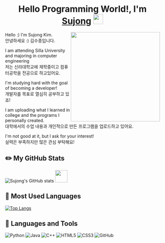 <h1 align="center">Hello Programming World!, I'm <a href="https://www.blackcater.win/" target="_blank">Sujong</a> <img
src="https://github.com/blackcater/blackcater/raw/main/images/Hi.gif" height="32" /></h1>
<a href="#"><img align="right" src="https://github.com/blackcater/blackcater/raw/main/images/banner.gif" width="290 " height="290" /></a>
<p>Hello :) I'm Sujong Kim.<br>
안녕하세요 :) 김수종입니다.</p> 
<p>I am attending Silla University and majoring in computer engineering<br>
저는 신라대학교에 재학중이고 컴퓨터공학을 전공으로 하고있어요.</p>


<p>I'm studying hard with the goal of becoming a developer!<br>
개발자를 목표로 열심히 공부하고 있죠!</p>


<p>I am uploading what I learned in college and the programs I personally created.<br>
대학에서의 수업 내용과 개인적으로 만든 프로그램을 업로드하고 있어요.</p>


<p>I'm not good at it, but I ask for your interest!<br>
실력은 부족하지만 많은 관심 부탁해요!</p>

## ✏️ My GitHub Stats
![Sujong's GitHub stats](https://github-readme-stats.vercel.app/api?username=rlatnwhd&show_icons=true&theme=default) <img align="left-top" src="https://raw.githubusercontent.com/innng/innng/master/assets/kyubey.gif" height="40" />

## 📝 Most Used Languages
[![Top Langs](https://github-readme-stats.vercel.app/api/top-langs/?username=rlatnwhd&layout=compact&theme=default&langs_count=8)](https://github.com/anuraghazra/github-readme-stats)

## 📝 Languages and Tools
![Python](https://img.shields.io/badge/-Python-black?style=flat-square&logo=Python)
![Java](https://img.shields.io/badge/-java-E34A86?style=flat-square&logo=java)
![C++](https://img.shields.io/badge/-C++-00599C?style=flat-square&logo=c)
![HTML5](https://img.shields.io/badge/-HTML5-E34F26?style=flat-square&logo=html5&logoColor=white)
![CSS3](https://img.shields.io/badge/-CSS3-1572B6?style=flat-square&logo=css3)
![GitHub](https://img.shields.io/badge/-GitHub-181717?style=flat-square&logo=github)
